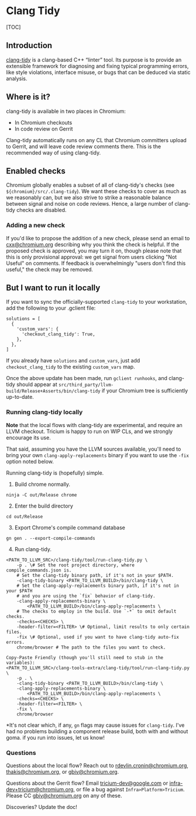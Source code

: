 # Clang Tidy

[TOC]

## Introduction

[clang-tidy](http://clang.llvm.org/extra/clang-tidy/) is a clang-based C++
“linter” tool. Its purpose is to provide an extensible framework for diagnosing
and fixing typical programming errors, like style violations, interface misuse,
or bugs that can be deduced via static analysis.

## Where is it?

clang-tidy is available in two places in Chromium:

- In Chromium checkouts
- In code review on Gerrit

Clang-tidy automatically runs on any CL that Chromium committers upload to
Gerrit, and will leave code review comments there. This is the recommended way
of using clang-tidy.

## Enabled checks

Chromium globally enables a subset of all of clang-tidy's checks (see
`${chromium}/src/.clang-tidy`). We want these checks to cover as much as we
reasonably can, but we also strive to strike a reasonable balance between signal
and noise on code reviews. Hence, a large number of clang-tidy checks are
disabled.

### Adding a new check

If you'd like to propose the addition of a new check, please send an email to
cxx@chromium.org describing why you think the check is helpful. If the proposed
check is approved, you may turn it on, though please note that this is only
provisional approval: we get signal from users clicking "Not Useful" on
comments. If feedback is overwhelmingly "users don't find this useful," the
check may be removed.

## But I want to run it locally

If you want to sync the officially-supported `clang-tidy` to your workstation,
add the following to your .gclient file:

```
solutions = [
  {
    'custom_vars': {
      'checkout_clang_tidy': True,
    },
  },
]
```

If you already have `solutions` and `custom_vars`, just add
`checkout_clang_tidy` to the existing `custom_vars` map.

Once the above update has been made, run `gclient runhooks`, and clang-tidy
should appear at `src/third_party/llvm-build/Release+Asserts/bin/clang-tidy` if
your Chromium tree is sufficiently up-to-date.

### Running clang-tidy locally

**Note** that the local flows with clang-tidy are experimental, and require an
LLVM checkout. Tricium is happy to run on WIP CLs, and we strongly encourage its
use.

That said, assuming you have the LLVM sources available, you'll need to bring
your own `clang-apply-replacements` binary if you want to use the `-fix` option
noted below.

Running clang-tidy is (hopefully) simple.
1.  Build chrome normally.
```
ninja -C out/Release chrome
```
2.  Enter the build directory
```
cd out/Release
```
3.  Export Chrome's compile command database
```
gn gen . --export-compile-commands
```
4.  Run clang-tidy.
```
<PATH_TO_LLVM_SRC>/clang-tidy/tool/run-clang-tidy.py \
    -p . \# Set the root project directory, where compile_commands.json is.
    # Set the clang-tidy binary path, if it's not in your $PATH.
    -clang-tidy-binary <PATH_TO_LLVM_BUILD>/bin/clang-tidy \
    # Set the clang-apply-replacements binary path, if it's not in your $PATH
    # and you are using the `fix` behavior of clang-tidy.
    -clang-apply-replacements-binary \
        <PATH_TO_LLVM_BUILD>/bin/clang-apply-replacements \
    # The checks to employ in the build. Use `-*` to omit default checks.
    -checks=<CHECKS> \
    -header-filter=<FILTER> \# Optional, limit results to only certain files.
    -fix \# Optional, used if you want to have clang-tidy auto-fix errors.
    chrome/browser # The path to the files you want to check.

Copy-Paste Friendly (though you'll still need to stub in the variables):
<PATH_TO_LLVM_SRC>/clang-tools-extra/clang-tidy/tool/run-clang-tidy.py \
    -p . \
    -clang-tidy-binary <PATH_TO_LLVM_BUILD>/bin/clang-tidy \
    -clang-apply-replacements-binary \
        <PATH_TO_LLVM_BUILD>/bin/clang-apply-replacements \
    -checks=<CHECKS> \
    -header-filter=<FILTER> \
    -fix \
    chrome/browser
```

\*It's not clear which, if any, `gn` flags may cause issues for
`clang-tidy`. I've had no problems building a component release build,
both with and without goma. if you run into issues, let us know!

### Questions

Questions about the local flow? Reach out to rdevlin.cronin@chromium.org,
thakis@chromium.org, or gbiv@chromium.org.

Questions about the Gerrit flow? Email tricium-dev@google.com or
infra-dev+tricium@chromium.org, or file a bug against `Infra>Platform>Tricium`.
Please CC gbiv@chromium.org on any of these.

Discoveries? Update the doc!
